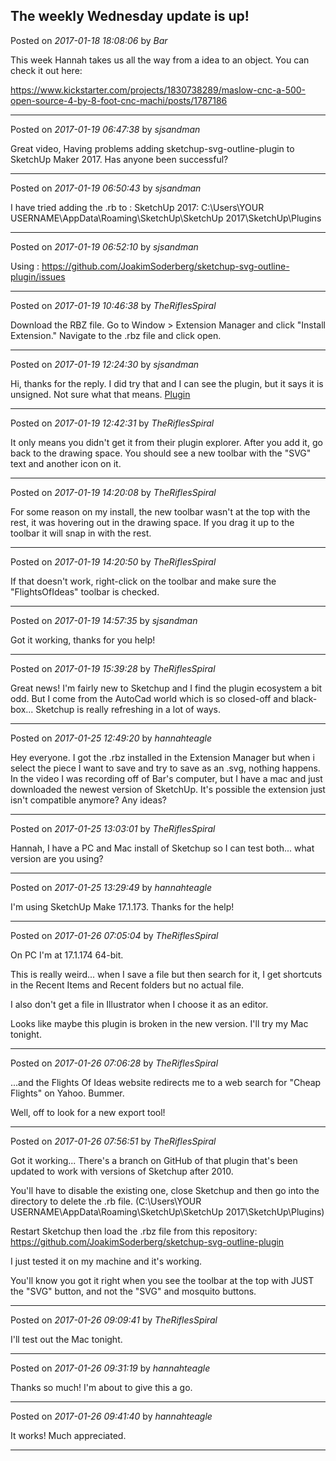 ## The weekly Wednesday update is up!
Posted on *2017-01-18 18:08:06* by *Bar*

This week Hannah takes us all the way from a idea to an object. You can check it out here:

https://www.kickstarter.com/projects/1830738289/maslow-cnc-a-500-open-source-4-by-8-foot-cnc-machi/posts/1787186

---

Posted on *2017-01-19 06:47:38* by *sjsandman*

Great video, Having problems adding sketchup-svg-outline-plugin
to SketchUp Maker 2017. Has anyone been successful?

---

Posted on *2017-01-19 06:50:43* by *sjsandman*

I have tried adding the .rb to :
SketchUp 2017: C:\Users\YOUR USERNAME\AppData\Roaming\SketchUp\SketchUp 2017\SketchUp\Plugins

---

Posted on *2017-01-19 06:52:10* by *sjsandman*

Using : https://github.com/JoakimSoderberg/sketchup-svg-outline-plugin/issues

---

Posted on *2017-01-19 10:46:38* by *TheRiflesSpiral*

Download the RBZ file. Go to Window > Extension Manager and click "Install Extension." Navigate to the .rbz file and click open.

---

Posted on *2017-01-19 12:24:30* by *sjsandman*

Hi, thanks for the reply. I did try that and I can see the plugin, but it says it is unsigned. Not sure what that means. [Plugin](//muut.com/u/maslowcnc/s2/:maslowcnc:HJjK:plugin.jpg.jpg)

---

Posted on *2017-01-19 12:42:31* by *TheRiflesSpiral*

It only means you didn't get it from their plugin explorer. After you add it, go back to the drawing space. You should see a new toolbar with the "SVG" text and another icon on it.

---

Posted on *2017-01-19 14:20:08* by *TheRiflesSpiral*

For some reason on my install, the new toolbar wasn't at the top with the rest, it was hovering out in the drawing space. If you drag it up to the toolbar it will snap in with the rest.

---

Posted on *2017-01-19 14:20:50* by *TheRiflesSpiral*

If that doesn't work, right-click on the toolbar and make sure the "FlightsOfIdeas" toolbar is checked.

---

Posted on *2017-01-19 14:57:35* by *sjsandman*

Got it working, thanks for you help!

---

Posted on *2017-01-19 15:39:28* by *TheRiflesSpiral*

Great news! I'm fairly new to Sketchup and I find the plugin ecosystem a bit odd. But I come from the AutoCad world which is so closed-off and black-box... Sketchup is really refreshing in a lot of ways.

---

Posted on *2017-01-25 12:49:20* by *hannahteagle*

Hey everyone. I got the .rbz installed in the Extension Manager but when i select the piece I want to save and try to save as an .svg, nothing happens. In the video I was recording off of Bar's computer, but I have a mac and just downloaded the newest version of SketchUp. It's possible the extension just isn't compatible anymore? Any ideas?

---

Posted on *2017-01-25 13:03:01* by *TheRiflesSpiral*

Hannah, I have a PC and Mac install of Sketchup so I can test both... what version are you using?

---

Posted on *2017-01-25 13:29:49* by *hannahteagle*

I'm using SketchUp Make 17.1.173. Thanks for the help!

---

Posted on *2017-01-26 07:05:04* by *TheRiflesSpiral*

On PC I'm at 17.1.174 64-bit.

This is really weird... when I save a file but then search for it, I get shortcuts in the Recent Items and Recent folders but no actual file.

I also don't get a file in Illustrator when I choose it as an editor.

Looks like maybe this plugin is broken in the new version. I'll try my Mac tonight.

---

Posted on *2017-01-26 07:06:28* by *TheRiflesSpiral*

...and the Flights Of Ideas website redirects me to a web search for "Cheap Flights" on Yahoo. Bummer.

Well, off to look for a new export tool!

---

Posted on *2017-01-26 07:56:51* by *TheRiflesSpiral*

Got it working... There's a branch on GitHub of that plugin that's been updated to work with versions of Sketchup after 2010.

You'll have to disable the existing one, close Sketchup and then go into the directory to delete the .rb file. (C:\Users\YOUR USERNAME\AppData\Roaming\SketchUp\SketchUp 2017\SketchUp\Plugins)

Restart Sketchup then load the .rbz file from this repository:
https://github.com/JoakimSoderberg/sketchup-svg-outline-plugin

I just tested it on my machine and it's working.

You'll know you got it right when you see the toolbar at the top with JUST the "SVG" button, and not the "SVG" and mosquito buttons.

---

Posted on *2017-01-26 09:09:41* by *TheRiflesSpiral*

I'll test out the Mac tonight.

---

Posted on *2017-01-26 09:31:19* by *hannahteagle*

Thanks so much! I'm about to give this a go.

---

Posted on *2017-01-26 09:41:40* by *hannahteagle*

It works! Much appreciated.

---


